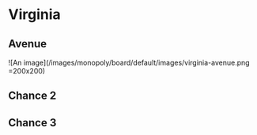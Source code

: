 # Virginia

## Avenue
![An image](/images/monopoly/board/default/images/virginia-avenue.png =200x200)

## Chance 2

## Chance 3